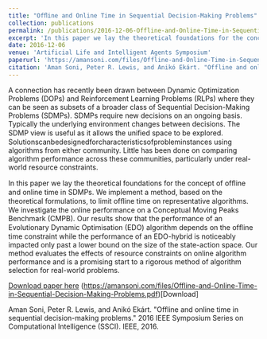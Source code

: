 ```yaml
---
title: "Ofﬂine and Online Time in Sequential Decision-Making Problems"
collection: publications
permalink: /publications/2016-12-06-Offline-and-Online-Time-in-Sequential-Decision-Making-Problems
excerpt: 'In this paper we lay the theoretical foundations for the concept of ofﬂine and online time in SDMPs. We implement a method, based on the theoretical formulations, to limit ofﬂine time on representative algorithms. We investigate the online performance on a Conceptual Moving Peaks Benchmark (CMPB). Our results show that the performance of an Evolutionary Dynamic Optimisation (EDO) algorithm depends on the ofﬂine time constraint while the performance of an EDO-hybrid is noticeably impacted only past a lower bound on the size of the state-action space. Our method evaluates the effects of resource constraints on online algorithm performance and is a promising start to a rigorous method of algorithm selection for real-world problems.'
date: 2016-12-06
venue: 'Artificial Life and Intelligent Agents Symposium'
paperurl: 'https://amansoni.com/files/Offline-and-Online-Time-in-Sequential-Decision-Making-Problems.pdf'
citation: 'Aman Soni, Peter R. Lewis, and Anikó Ekárt. "Offline and online time in sequential decision-making problems." 2016 IEEE Symposium Series on Computational Intelligence (SSCI). IEEE, 2016.'
---
```

A connection has recently been drawn between Dynamic Optimization Problems (DOPs) and Reinforcement Learning Problems (RLPs) where they can be seen as subsets of a broader class of Sequential Decision-Making Problems (SDMPs). SDMPs require new decisions on an ongoing basis. Typically the underlying environment changes between decisions. The SDMP view is useful as it allows the uniﬁed space to be explored. Solutionscanbedesignedforcharacteristicsofprobleminstances using algorithms from either community. Little has been done on comparing algorithm performance across these communities, particularly under real-world resource constraints.

In this paper we lay the theoretical foundations for the concept of ofﬂine and online time in SDMPs. We implement a method, based on the theoretical formulations, to limit ofﬂine time on representative algorithms. We investigate the online performance on a Conceptual Moving Peaks Benchmark (CMPB). Our results show that the performance of an Evolutionary Dynamic Optimisation (EDO) algorithm depends on the ofﬂine time constraint while the performance of an EDO-hybrid is noticeably impacted only past a lower bound on the size of the state-action space. Our method evaluates the effects of resource constraints on online algorithm performance and is a promising start to a rigorous method of algorithm selection for real-world problems.

[Download paper here](https://amansoni.com/files/Offline-and-Online-Time-in-Sequential-Decision-Making-Problems.pdf)
(https://amansoni.com/files/Offline-and-Online-Time-in-Sequential-Decision-Making-Problems.pdf)[Download]


Aman Soni, Peter R. Lewis, and Anikó Ekárt. "Offline and online time in sequential decision-making problems." 2016 IEEE Symposium Series on Computational Intelligence (SSCI). IEEE, 2016.